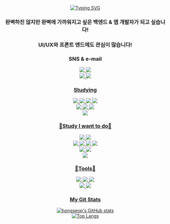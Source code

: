 <br><br>
<div align=center>

[![Typing SVG](https://readme-typing-svg.demolab.com?font=Fira+Code&size=30&pause=1000&color=81BEF7&center=true&width=435&lines=Hello%2C+I%E2%80%99m+hongsub.;back-end+developer;app+developer)](https://git.io/typing-svg)
### 완벽하진 않지만 완벽에 가까워지고 싶은 백엔드 & 앱 개발자가 되고 싶습니다!
### UI/UX와 프론트 엔드에도 관심이 많습니다!

<div align="center"><h3>SNS & e-mail</h3></div>
<div align = center>
<a href="https://www.instagram.com/wjd_ghdtjq/" target="_blank"><img src="https://img.shields.io/badge/@wjd_ghdtjq-E4405F?style=flat-square-badge&logo=Instagram&logoColor=white">
<img src="https://img.shields.io/badge/a01082372487@gmail.com-EA4335?style=flat-square-badge&logo=gmail&logoColor=white"><br>
<a href="https://velog.io/@wjd_ghdtjq" target="_blank"><img src="https://img.shields.io/badge/wjdghdtjq-20C997?style=flat-square-badge&logo=Velog&logoColor=white">
<a href="https://sassy-cloth-fbe.notion.site/5005f6975c65436eb757c1c12d659237" target="_blank"><img src="https://img.shields.io/badge/Notion-000000?style=flat-square-badge&logo=Notion&logoColor=white">

<div align="center"><h3>Studying</h3></div>
 <div align="center">
<img src="https://img.shields.io/badge/C-A8B9CC.svg?style=flat-square-badge&logo=C&logoColor=white">
<img src="https://img.shields.io/badge/JAVA-007396?style=flat-square-badge&logo=java&logoColor=white">
<img src="https://img.shields.io/badge/JavaScript-F7DF1E?style=flat-square-badge&logo=JavaScript&logoColor=white">
  <img src="https://img.shields.io/badge/Pyhton-3776AB?style=flat-square-badge&logo=Python&logoColor=white"><br>
<img src="https://img.shields.io/badge/Oracle-F80000?style=flat-square-badge&logo=Oracle&logoColor=white">
<img src="https://img.shields.io/badge/React-61DAFB?style=flat-square-badge&logo=React&logoColor=white">
<img src="https://img.shields.io/badge/Node.js-339933?style=flat-square-badge&logo=Node.js&logoColor=white"><br>
<img src="https://img.shields.io/badge/Mysql-4479A1?style=flat-square-badge&logo=Mysql&logoColor=white">
  
<div align="center"><h3>📖Study I want to do📖</h3>
<img src="https://img.shields.io/badge/React Native-73c4f3?style=flat-square-badge&logo=react&logoColor=white&">
<img src="https://img.shields.io/badge/Android%20Studio-3DDC84?style=flat-square-badge&logo=Android%20Studio&logoColor=white"><br>
<img src="https://img.shields.io/badge/spring-6DB33F?style=flat-square-badge&logo=spring&logoColor=white">
<img src="https://img.shields.io/badge/flutter-02569B?style=flat-square-badge&logo=flutter&logoColor=white">
<img src="https://img.shields.io/badge/Xcode-147EFB?style=flat-square-badge&logo=Xcode&logoColor=white">
<img src="https://img.shields.io/badge/Swift-F05138?style=flat-square-badge&logo=Swift&logoColor=white"><br>
<img src="https://img.shields.io/badge/Spring Boot-6DB33F?style=flat-square-badge&logo=Spring Boot&logoColor=white">
<img src="https://img.shields.io/badge/Spring Security-6DB33F?style=flat-square-badge&logo=Spring Security&logoColor=white"><br>
 <img src="https://img.shields.io/badge/Kotlin-7F52FF?style=flat-square-badge&logo=Kotlin&logoColor=white">
</div>
 
<div align="center"><h3>🔧Tools🔧</h3></div>
<div align="center">
<img src="https://img.shields.io/badge/Git-F05032.svg?&style=flat-square-badge&logo=Git&logoColor=white">
<img src="https://img.shields.io/badge/Eclipse%20IDE-2C2255.svg?&style=flat-square-badge&logo=Eclipse%20IDE&logoColor=white">
<img src="https://img.shields.io/badge/Visual%20Studio%20Code-007ACC.svg?&style=flat-square-badge&logo=Visual%20Studio%20Code&logoColor=white"><br>
<img src="https://img.shields.io/badge/github-181717?style=flat-square-badge&logo=github&logoColor=white">
<img src="https://img.shields.io/badge/Intellij%20IDEA-000000.svg?&style=flat-square-badge&logo=intellijidea&logoColor=white">
</div>

<div align="center"><h3>My Git Stats</h3></div> 

[![hongseop's GitHub stats](https://github-readme-stats.vercel.app/api?username=junghongseop&theme=calm)](https://github.com/junghongseop/github-readme-stats)<br>
[![Top Langs](https://github-readme-stats.vercel.app/api/top-langs/?username=junghongseop&layout=compact&theme=gruvbox)](https://github.com/junghongseop/github-readme-stats)
 

